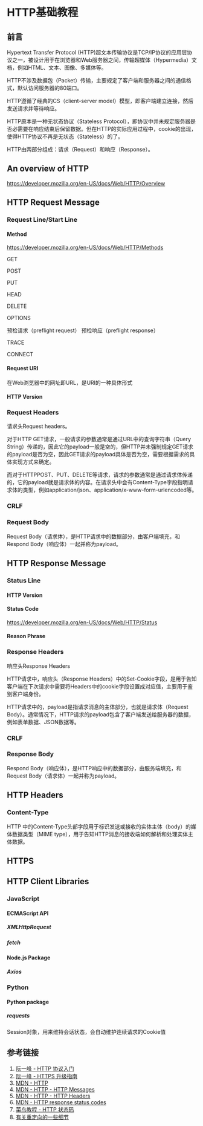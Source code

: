 # HTTP基础教程


## 前言

Hypertext Transfer Protocol (HTTP)超文本传输协议是TCP/IP协议的应用层协议之一，被设计用于在浏览器和Web服务器之间，传输超媒体（Hypermedia）文档，例如HTML、文本、图像、多媒体等。

HTTP不涉及数据包（Packet）传输，主要规定了客户端和服务器之间的通信格式，默认访问服务器的80端口。

HTTP遵循了经典的CS（client-server model）模型，即客户端建立连接，然后发送请求并等待响应。

HTTP原本是一种无状态协议（Stateless Protocol），即协议中并未规定服务器是否必需要在响应结束后保留数据。但在HTTP的实际应用过程中，cookie的出现，使得HTTP协议不再是无状态（Stateless）的了。

HTTP由两部分组成：请求（Request）和响应（Response）。


## An overview of HTTP
https://developer.mozilla.org/en-US/docs/Web/HTTP/Overview



## HTTP Request Message


### Request Line/Start Line

#### Method
https://developer.mozilla.org/en-US/docs/Web/HTTP/Methods

GET

POST

PUT

HEAD

DELETE

OPTIONS

预检请求（preflight request）
预检响应（preflight response）

TRACE

CONNECT

#### Request URI

在Web浏览器中的网址即URL，是URI的一种具体形式

#### HTTP Version


### Request Headers

请求头Request headers。

对于HTTP GET请求，一般请求的参数通常是通过URL中的查询字符串（Query String）传递的，因此它的payload一般是空的，但HTTP并未强制规定GET请求的payload是否为空，因此GET请求的payload具体是否为空，需要根据需求的具体实现方式来确定。

而对于HTTPPOST、PUT、DELETE等请求，请求的参数通常是通过请求体传递的，它的payload就是请求体的内容。在请求头中会有Content-Type字段指明请求体的类型，例如application/json、application/x-www-form-urlencoded等。


### CRLF


### Request Body

Request Body（请求体），是HTTP请求中的数据部分，由客户端填充，和Respond Body（响应体）一起并称为payload。


## HTTP Response Message

### Status Line

#### HTTP Version

#### Status Code
https://developer.mozilla.org/en-US/docs/Web/HTTP/Status

#### Reason Phrase



### Response Headers

响应头Response Headers

HTTP请求中，响应头（Response Headers）中的Set-Cookie字段，是用于告知客户端在下次请求中需要将Headers中的cookie字段设置成对应值，主要用于鉴别客户端身份。

HTTP请求中的，payload是指请求消息的主体部分，也就是请求体（Request Body）。通常情况下，HTTP请求的payload包含了客户端发送给服务器的数据，例如表单数据、JSON数据等。


### CRLF


### Response Body

Respond Body（响应体），是HTTP响应中的数据部分，由服务端填充，和Request Body（请求体）一起并称为payload。


## HTTP Headers

### Content-Type

HTTP 中的Content-Type头部字段用于标识发送或接收的实体主体（body）的媒体数据类型（MIME type），用于告知HTTP消息的接收端如何解析和处理实体主体数据。

## HTTPS



## HTTP Client Libraries

### JavaScript

#### ECMAScript API
##### XMLHttpRequest
##### fetch

#### Node.js Package
##### Axios


### Python

#### Python package
##### requests

Session对象，用来维持会话状态，会自动维护连续请求的Cookie值


## 参考链接
1. [阮一峰 - HTTP 协议入门](http://www.ruanyifeng.com/blog/2016/08/http.html)
2. [阮一峰 - HTTPS 升级指南](http://www.ruanyifeng.com/blog/2016/08/migrate-from-http-to-https.html)
3. [MDN - HTTP](https://developer.mozilla.org/en-US/docs/Web/HTTP)
4. [MDN - HTTP - HTTP Messages](https://developer.mozilla.org/en-US/docs/Web/HTTP/Messages)
5. [MDN - HTTP - HTTP Headers](https://developer.mozilla.org/en-US/docs/Web/HTTP/Headers)
6. [MDN - HTTP response status codes](https://developer.mozilla.org/en-US/docs/Web/HTTP/Status)
7. [菜鸟教程 - HTTP 状态码](https://www.runoob.com/http/http-status-codes.html)
8. [有关重定向的一些细节](https://blog.lishunyang.com/2020/06/redirect.html)
